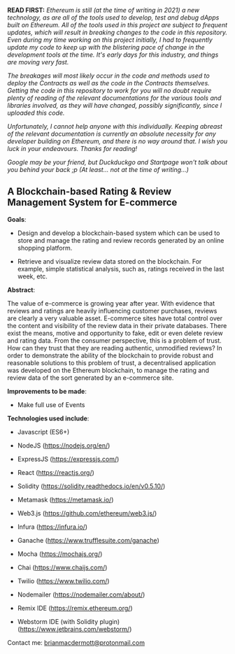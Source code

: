 **READ FIRST:**
_Ethereum is still (at the time of writing in 2021) a new technology, as are all of the tools used to develop, test
and debug dApps built on Ethereum. All of the tools used in this project are subject to frequent updates, which
will result in breaking changes to the code in this repository. Even during my time working on this project initially,
I had to frequently update my code to keep up with the blistering pace of change in the development tools at the time.
It's early days for this industry, and things are moving very fast._

_The breakages will most likely occur in the code and methods used to deploy the Contracts as well as the code in the Contracts themselves. 
Getting the code in this repository to work for you will no doubt require plenty of reading of the 
relevant documentations for the various tools and libraries involved, as they will have changed, possibly significantly, since I uploaded
this code._

_Unfortunately, I cannot help anyone with this individually. Keeping abreast of the relevant documentation is 
currently an absolute necessity for any developer building on Ethereum, and there is no way around that.
I wish you luck in your endeavours. Thanks for reading!_

_Google may be your friend, but Duckduckgo and Startpage won't talk about you behind your back ;p (At least... not at the time of writing...)_

A Blockchain-based Rating & Review Management System for E-commerce
-------------------------------------------------------------------

__Goals__:
- Design and develop a blockchain-based system which can be used to store and manage the rating
and review records generated by an online shopping platform.

- Retrieve and visualize review data stored on the blockchain. For example, simple statistical
analysis, such as, ratings received in the last week, etc.

__Abstract__:

The value of e-commerce is growing year after year. With evidence that reviews and ratings are
heavily influencing customer purchases, reviews are clearly a very valuable asset. E-commerce sites
have total control over the content and visibility of the review data in their private databases.
There exist the means, motive and opportunity to fake, edit or even delete review and rating
data. From the consumer perspective, this is a problem of trust. How can they trust that they
are reading authentic, unmodified reviews?
In order to demonstrate the ability of the blockchain to provide robust and reasonable solutions
to this problem of trust, a decentralised application was developed on the Ethereum blockchain,
to manage the rating and review data of the sort generated by an e-commerce site.

__Improvements to be made__:

- Make full use of Events 

__Technologies used include__:

- Javascript (ES6+)
- NodeJS (https://nodejs.org/en/)
- ExpressJS (https://expressjs.com/)
- React (https://reactjs.org/)
- Solidity (https://solidity.readthedocs.io/en/v0.5.10/)
- Metamask (https://metamask.io/)
- Web3.js (https://github.com/ethereum/web3.js/)
- Infura (https://infura.io/)
- Ganache (https://www.trufflesuite.com/ganache)
- Mocha (https://mochajs.org/)
- Chai (https://www.chaijs.com/)
- Twilio (https://www.twilio.com/)
- Nodemailer (https://nodemailer.com/about/)

- Remix IDE (https://remix.ethereum.org/)
- Webstorm IDE (with Solidity plugin) (https://www.jetbrains.com/webstorm/)

Contact me: brianmacdermott@protonmail.com
